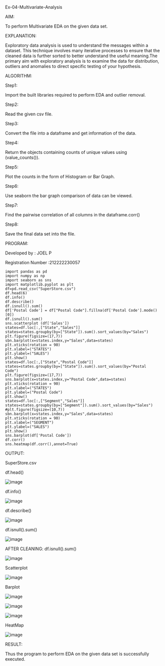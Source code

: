 Ex-04-Multivariate-Analysis

AIM:

To perform Multivariate EDA on the given data set.

EXPLANATION:

Exploratory data analysis is used to understand the messages within a dataset. This technique involves many iterative processes to ensure that the cleaned data is further sorted to better understand the useful meaning.The primary aim with exploratory analysis is to examine the data for distribution, outliers and anomalies to direct specific testing of your hypothesis.

ALGORITHM:

Step1:

Import the built libraries required to perform EDA and outlier removal.

Step2:

Read the given csv file.

Step3:

Convert the file into a dataframe and get information of the data.

Step4:

Return the objects containing counts of unique values using (value_counts()).

Step5:

Plot the counts in the form of Histogram or Bar Graph.

Step6:

Use seaborn the bar graph comparison of data can be viewed.

Step7:

Find the pairwise correlation of all columns in the dataframe.corr()

Step8:

Save the final data set into the file.

PROGRAM:

Developed by : JOEL P

Registration Number :212222230057

```
import pandas as pd
import numpy as np
import seaborn as sns
import matplotlib.pyplot as plt
df=pd.read_csv("SuperStore.csv")
df.head(6)
df.info()
df.describe()
df.isnull().sum()
df['Postal Code'] = df["Postal Code"].fillna(df['Postal Code'].mode()[0])
df.isnull().sum()
sns.scatterplot (df['Sales'])
states=df.loc[:,["State","Sales"]]
states=states.groupby(by=["State"]).sum().sort_values(by="Sales")
plt.figure(figsize=(17,7))
sbn.barplot(x=states.index,y="Sales",data=states)
plt.xticks(rotation = 90)
plt.xlabel=("STATES")
plt.ylabel=("SALES")
plt.show()
states=df.loc[:,["State","Postal Code"]]
states=states.groupby(by=["State"]).sum().sort_values(by="Postal Code")
plt.figure(figsize=(17,7))
sns.barplot(x=states.index,y="Postal Code",data=states)
plt.xticks(rotation = 90)
plt.xlabel=("STATES")
plt.ylabel=("Postal Code")
plt.show()
states=df.loc[:,["Segment","Sales"]]
states=states.groupby(by=["Segment"]).sum().sort_values(by="Sales")
#plt.figure(figsize=(10,7))
sbn.barplot(x=states.index,y="Sales",data=states)
plt.xticks(rotation = 90)
plt.xlabel=("SEGMENT")
plt.ylabel=("SALES")
plt.show()
sns.barplot(df['Postal Code'])
df.corr()
sns.heatmap(df.corr(),annot=True)
```

OUTPUT:

SuperStore.csv

df.head()

![image](https://user-images.githubusercontent.com/118626456/231064494-73b48314-002d-4801-bf17-6e9815f08aff.png)

df.info()

![image](https://user-images.githubusercontent.com/118626456/231064636-9f191dc7-cde8-4657-92c1-ec2f39a72ad8.png)

df.describe()

![image](https://user-images.githubusercontent.com/118626456/231064693-00eedf54-d5f2-4abc-9d9e-c0d5f43fccff.png)

df.isnull().sum()

![image](https://user-images.githubusercontent.com/118626456/231064850-4ad037e3-bec6-4b0a-a2c8-fe6dae11c994.png)

AFTER CLEANING: df.isnull().sum()

![image](https://user-images.githubusercontent.com/118626456/231064917-bd3b8326-17b1-412a-a40e-f3d55e0de452.png)

Scatterplot

![image](https://user-images.githubusercontent.com/118626456/231065024-6e0a4404-07d2-4bb5-81d9-49e8752ed52e.png)

Barplot

![image](https://user-images.githubusercontent.com/118626456/231065429-9988a6e2-850e-4976-bb3a-0cac0f5159b5.png)

![image](https://user-images.githubusercontent.com/118626456/231065149-703307b0-94df-4da6-acfc-5a3e03d55af8.png)

![image](https://user-images.githubusercontent.com/118626456/231065476-500a4d57-2715-4c3d-8c0f-c8504a74e559.png)

HeatMap

![image](https://user-images.githubusercontent.com/118626456/231065545-5752e7c8-d5fc-4379-b35d-17d85935d225.png)

RESULT:

Thus the program to perform EDA on the given data set is successfully executed.
